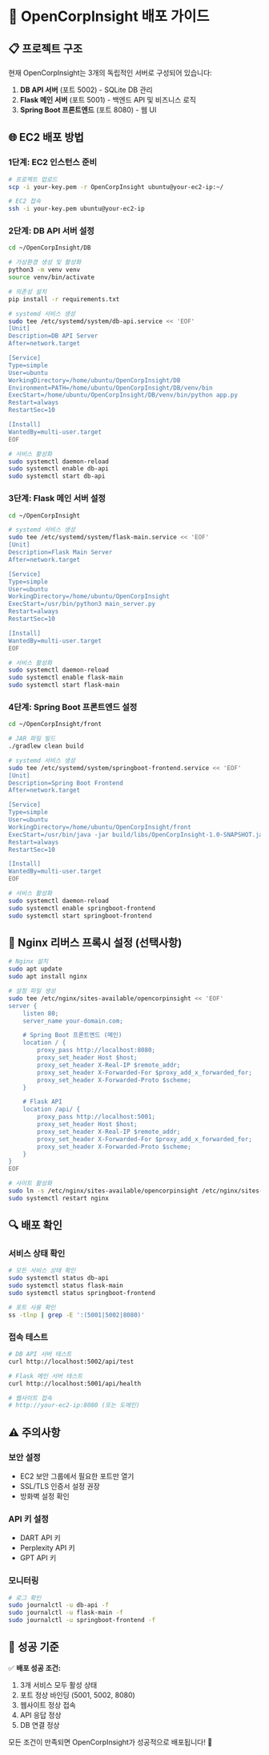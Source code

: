 # 🚀 OpenCorpInsight 배포 가이드

## 📋 **프로젝트 구조**

현재 OpenCorpInsight는 3개의 독립적인 서버로 구성되어 있습니다:

1. **DB API 서버** (포트 5002) - SQLite DB 관리
2. **Flask 메인 서버** (포트 5001) - 백엔드 API 및 비즈니스 로직
3. **Spring Boot 프론트엔드** (포트 8080) - 웹 UI

## 🌐 **EC2 배포 방법**

### **1단계: EC2 인스턴스 준비**
```bash
# 프로젝트 업로드
scp -i your-key.pem -r OpenCorpInsight ubuntu@your-ec2-ip:~/

# EC2 접속
ssh -i your-key.pem ubuntu@your-ec2-ip
```

### **2단계: DB API 서버 설정**
```bash
cd ~/OpenCorpInsight/DB

# 가상환경 생성 및 활성화
python3 -m venv venv
source venv/bin/activate

# 의존성 설치
pip install -r requirements.txt

# systemd 서비스 생성
sudo tee /etc/systemd/system/db-api.service << 'EOF'
[Unit]
Description=DB API Server
After=network.target

[Service]
Type=simple
User=ubuntu
WorkingDirectory=/home/ubuntu/OpenCorpInsight/DB
Environment=PATH=/home/ubuntu/OpenCorpInsight/DB/venv/bin
ExecStart=/home/ubuntu/OpenCorpInsight/DB/venv/bin/python app.py
Restart=always
RestartSec=10

[Install]
WantedBy=multi-user.target
EOF

# 서비스 활성화
sudo systemctl daemon-reload
sudo systemctl enable db-api
sudo systemctl start db-api
```

### **3단계: Flask 메인 서버 설정**
```bash
cd ~/OpenCorpInsight

# systemd 서비스 생성
sudo tee /etc/systemd/system/flask-main.service << 'EOF'
[Unit]
Description=Flask Main Server
After=network.target

[Service]
Type=simple
User=ubuntu
WorkingDirectory=/home/ubuntu/OpenCorpInsight
ExecStart=/usr/bin/python3 main_server.py
Restart=always
RestartSec=10

[Install]
WantedBy=multi-user.target
EOF

# 서비스 활성화
sudo systemctl daemon-reload
sudo systemctl enable flask-main
sudo systemctl start flask-main
```

### **4단계: Spring Boot 프론트엔드 설정**
```bash
cd ~/OpenCorpInsight/front

# JAR 파일 빌드
./gradlew clean build

# systemd 서비스 생성
sudo tee /etc/systemd/system/springboot-frontend.service << 'EOF'
[Unit]
Description=Spring Boot Frontend
After=network.target

[Service]
Type=simple
User=ubuntu
WorkingDirectory=/home/ubuntu/OpenCorpInsight/front
ExecStart=/usr/bin/java -jar build/libs/OpenCorpInsight-1.0-SNAPSHOT.jar
Restart=always
RestartSec=10

[Install]
WantedBy=multi-user.target
EOF

# 서비스 활성화
sudo systemctl daemon-reload
sudo systemctl enable springboot-frontend
sudo systemctl start springboot-frontend
```

## 🔧 **Nginx 리버스 프록시 설정 (선택사항)**

```bash
# Nginx 설치
sudo apt update
sudo apt install nginx

# 설정 파일 생성
sudo tee /etc/nginx/sites-available/opencorpinsight << 'EOF'
server {
    listen 80;
    server_name your-domain.com;

    # Spring Boot 프론트엔드 (메인)
    location / {
        proxy_pass http://localhost:8080;
        proxy_set_header Host $host;
        proxy_set_header X-Real-IP $remote_addr;
        proxy_set_header X-Forwarded-For $proxy_add_x_forwarded_for;
        proxy_set_header X-Forwarded-Proto $scheme;
    }

    # Flask API
    location /api/ {
        proxy_pass http://localhost:5001;
        proxy_set_header Host $host;
        proxy_set_header X-Real-IP $remote_addr;
        proxy_set_header X-Forwarded-For $proxy_add_x_forwarded_for;
        proxy_set_header X-Forwarded-Proto $scheme;
    }
}
EOF

# 사이트 활성화
sudo ln -s /etc/nginx/sites-available/opencorpinsight /etc/nginx/sites-enabled/
sudo systemctl restart nginx
```

## 🔍 **배포 확인**

### **서비스 상태 확인**
```bash
# 모든 서비스 상태 확인
sudo systemctl status db-api
sudo systemctl status flask-main  
sudo systemctl status springboot-frontend

# 포트 사용 확인
ss -tlnp | grep -E ':(5001|5002|8080)'
```

### **접속 테스트**
```bash
# DB API 서버 테스트
curl http://localhost:5002/api/test

# Flask 메인 서버 테스트  
curl http://localhost:5001/api/health

# 웹사이트 접속
# http://your-ec2-ip:8080 (또는 도메인)
```

## ⚠️ **주의사항**

### **보안 설정**
- EC2 보안 그룹에서 필요한 포트만 열기
- SSL/TLS 인증서 설정 권장
- 방화벽 설정 확인

### **API 키 설정**
- DART API 키
- Perplexity API 키  
- GPT API 키

### **모니터링**
```bash
# 로그 확인
sudo journalctl -u db-api -f
sudo journalctl -u flask-main -f
sudo journalctl -u springboot-frontend -f
```

## 🎯 **성공 기준**

✅ **배포 성공 조건:**
1. 3개 서비스 모두 활성 상태
2. 포트 정상 바인딩 (5001, 5002, 8080)
3. 웹사이트 정상 접속
4. API 응답 정상
5. DB 연결 정상

모든 조건이 만족되면 OpenCorpInsight가 성공적으로 배포됩니다! 🚀
